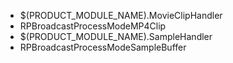 * $(PRODUCT_MODULE_NAME).MovieClipHandler
 * RPBroadcastProcessModeMP4Clip
* $(PRODUCT_MODULE_NAME).SampleHandler
 * RPBroadcastProcessModeSampleBuffer
